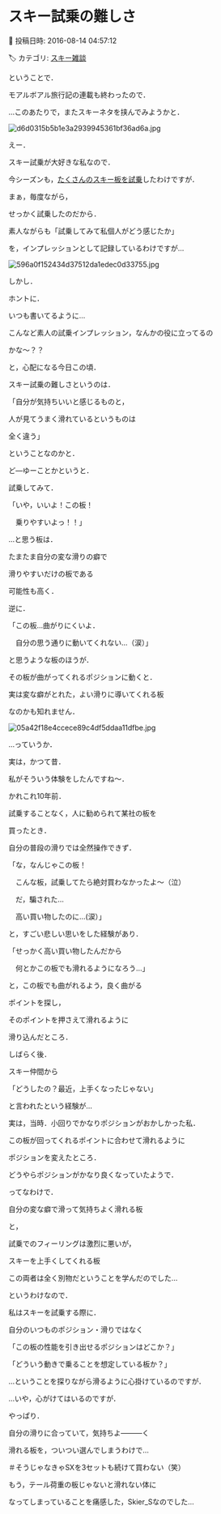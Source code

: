 # スキー試乗の難しさ

📅 投稿日時: 2016-08-14 04:57:12

🏷️ カテゴリ: [スキー雑談](c1f9d2cb7478308da16419928ea3945e9.md)

ということで．


モアルボアル旅行記の連載も終わったので．


…このあたりで，またスキーネタを挟んでみようかと．




![d6d0315b5b1e3a2939945361bf36ad6a.jpg](images/d6d0315b5b1e3a2939945361bf36ad6a.jpg)







えー．


スキー試乗が大好きな私なので．


今シーズンも，[たくさんのスキー板を試乗](ede6c7391fcb5c6cecd84c271f5705bd8.md)したわけですが．





まぁ，毎度ながら，


せっかく試乗したのだから．


素人ながらも「試乗してみて私個人がどう感じたか」


を，インプレッションとして記録しているわけですが…




![596a0f152434d37512da1edec0d33755.jpg](images/596a0f152434d37512da1edec0d33755.jpg)




しかし．


ホントに．


いつも書いてるように…


こんなど素人の試乗インプレッション，なんかの役に立ってるの


かな～？？


と，心配になる今日この頃．





スキー試乗の難しさというのは．


「自分が気持ちいいと感じるものと，


人が見てうまく滑れているというものは


全く違う」


ということなのかと．





ど―ゆーことかというと．


試乗してみて．


「いや，いいよ！この板！


　乗りやすいよっ！！」


…と思う板は．


たまたま自分の変な滑りの癖で


滑りやすいだけの板である


可能性も高く．





逆に．


「この板…曲がりにくいよ．


　自分の思う通りに動いてくれない…（涙）」


と思うような板のほうが．


その板が曲がってくれるポジションに動くと．


実は変な癖がとれた，よい滑りに導いてくれる板


なのかも知れません．




![05a42f18e4ccece89c4df5ddaa11dfbe.jpg](images/05a42f18e4ccece89c4df5ddaa11dfbe.jpg)







…っていうか．


実は，かつて昔．


私がそういう体験をしたんですね～．





かれこれ10年前．


試乗することなく，人に勧められて某社の板を


買ったとき．


自分の普段の滑りでは全然操作できず．





「な，なんじゃこの板！


　こんな板，試乗してたら絶対買わなかったよ～（泣）


　だ，騙された…


　高い買い物したのに…(涙）」





と，すごい悲しい思いをした経験があり．





「せっかく高い買い物したんだから


　何とかこの板でも滑れるようになろう…」





と，この板でも曲がれるよう，良く曲がる


ポイントを探し，


そのポイントを押さえて滑れるように


滑り込んだところ．





しばらく後．


スキー仲間から


「どうしたの？最近，上手くなったじゃない」


と言われたという経験が…





実は，当時．小回りでかなりポジションがおかしかった私．


この板が回ってくれるポイントに合わせて滑れるように


ポジションを変えたところ．


どうやらポジションがかなり良くなっていたようで．





ってなわけで．


自分の変な癖で滑って気持ちよく滑れる板


と，


試乗でのフィーリングは激烈に悪いが，


スキーを上手くしてくれる板


この両者は全く別物だということを学んだのでした…





というわけなので．


私はスキーを試乗する際に．


自分のいつものポジション・滑りではなく


「この板の性能を引き出せるポジションはどこか？」


「どういう動きで乗ることを想定している板か？」


…ということを探りながら滑るように心掛けているのですが．





…いや，心がけてはいるのですが．


やっぱり．


自分の滑りに合っていて，気持ちよ―――く


滑れる板を，ついつい選んでしまうわけで…


＃そうじゃなきゃSXを3セットも続けて買わない（笑）





もう，テール荷重の板じゃないと滑れない体に


なってしまっていることを痛感した，Skier_Sなのでした…
